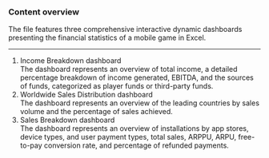 ### Content overview

The file features three comprehensive interactive dynamic dashboards presenting the financial statistics of a mobile game in Excel. 

--------------------------------------
1) Income Breakdown dashboard <br> 
The dashboard represents an overview of total income, a detailed percentage breakdown of income generated, EBITDA, and the sources of funds, categorized as player funds or third-party funds.
2) Worldwide Sales Distribution dashboard <br> 
The dashboard represents an overview of the leading countries by sales volume and the percentage of sales achieved.
3) Sales Breakdown dashboard <br> 
The dashboard represents an overview of installations by app stores, device types, and user payment types, total sales, ARPPU, ARPU, free-to-pay conversion rate, and percentage of refunded payments.
